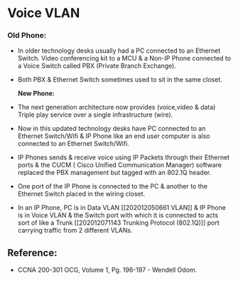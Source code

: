 # Voice VLAN

### Old Phone:

* In older technology desks usually had a PC connected to an Ethernet Switch. Video conferencing kit to a MCU & a Non-IP Phone connected to a Voice Switch called PBX \(Private Branch Exchange\).
* Both PBX & Ethernet Switch sometimes used to sit in the same closet.

  **New Phone:**

* The next generation architecture now provides \(voice,video & data\) Triple play service over  a single infrastructure \(wire\).
* Now in this updated technology desks have PC connected to an Ethernet Switch/Wifi & IP Phone like an end user computer is also connected to an Ethernet Switch/Wifi.
* IP Phones sends & receive voice using IP Packets through their Ethernet ports & the CUCM \( Cisco Unified Communication Manager\) software replaced the PBX management but tagged with an 802.1Q header. 
* One port of the IP Phone is connected to the PC & another to the Ethernet Switch placed in the wiring closet.
* In an IP Phone, PC is in Data VLAN \[\[202012050661 VLAN\]\] & IP Phone is in Voice VLAN & the Switch port with which it is connected to acts sort of like a Trunk \[\[202012071143 Trunking Protocol \(802.1Q\)\]\] port carrying traffic from 2 different VLANs.

## Reference:

* CCNA 200-301 OCG, Volume 1, Pg. 196-197 - Wendell Odom. 

